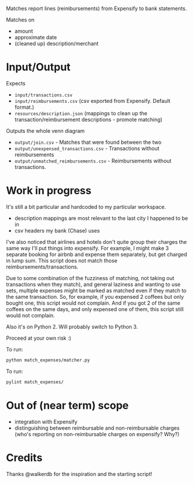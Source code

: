 
Matches report lines (reimbursements) from Expensify to bank statements.

Matches on
* amount
* approximate date
* (cleaned up) description/merchant

# Input/Output
Expects
* `input/transactions.csv`
* `input/reimbursements.csv` (csv exported from Expensify. Default format.)
* `resources/description.json` (mappings to clean up the transaction/reimbursement descriptions - promote matching)

Outputs the whole venn diagram
* `output/join.csv` - Matches that were found between the two
* `output/unexpensed_transactions.csv` - Transactions without reimbursements
* `output/unmatched_reimbursements.csv` - Reimbursements without transactions.

# Work in progress
It's still a bit particular and hardcoded to my particular workspace.
* description mappings are most relevant to the last city I happened to be in
* csv headers my bank (Chase) uses

I've also noticed that airlines and hotels don't quite group their charges the same way I'll put things into expensify. 
For example, I might make 3 separate booking for airbnb and expense them separately, but get charged in lump sum. 
This script does not match those reimbursements/transactions.

Due to some combination of the fuzziness of matching, not taking out transactions when they match), 
and general laziness and wanting to use sets, multiple expenses might be marked as matched even if they match to the same transaction.
So, for example, if you expensed 2 coffees but only bought one, this script would not complain.
And if you got 2 of the same coffees on the same days, and only expensed one of them, this script still would not complain.

Also it's on Python 2. Will probably switch to Python 3.

Proceed at your own risk :)

To run:
```bash
python match_expenses/matcher.py
```

To run:
```bash
pylint match_expenses/
```


# Out of (near term) scope
* integration with Expensify
* distinguishing between reimbursable and non-reimbursable charges (who's reporting on non-reimbursable charges on expensify? Why?)

# Credits
Thanks @walkerdb for the inspiration and the starting script!
